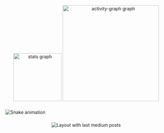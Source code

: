 <div align="center">
  <img src="https://github-readme-stats.vercel.app/api?username=wdevsley&hide_title=false&hide_rank=false&show_icons=true&include_all_commits=true&count_private=true&disable_animations=false&theme=dracula&locale=en&hide_border=false&order=1" height="150" alt="stats graph"  />
  <img src="https://github-readme-activity-graph.vercel.app/graph?username=wdevsley&radius=16&theme=react&area=true&order=5" height="300" alt="activity-graph graph"  />
</div>

###

<div align="center">
</div>

###

<img src="https://raw.githubusercontent.com/wdevsley/wdevsley/output/snake.svg" alt="Snake animation" />

###

<div align="center">
  <img src="https://github-read-medium-git-main.pahlevikun.vercel.app/latest?limit=4" alt="Layout with last medium posts"  />
</div>

###
